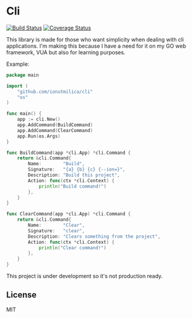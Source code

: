 Cli
=========

[![Build Status](https://travis-ci.org/ionutmilica/cli.svg)](https://travis-ci.org/ionutmilica/cli)
[![Coverage Status](https://coveralls.io/repos/ionutmilica/cli/badge.svg?branch=master&service=github)](https://coveralls.io/github/ionutmilica/cli?branch=master)

This library is made for those who want simplicity when dealing with cli applications.
I'm making this because I have a need for it on my GO web framework, VUA but also for learning purposes.


Example:
```go
package main

import (
	"github.com/ionutmilica/cli"
	"os"
)

func main() {
	app := cli.New()
	app.AddCommand(BuildCommand)
	app.AddCommand(ClearCommand)
	app.Run(os.Args)
}

func BuildCommand(app *cli.App) *cli.Command {
	return &cli.Command{
		Name:        "Build",
		Signature:   "{a} {b} {c} {--ion=}",
		Description: "Build this project",
		Action: func(ctx *cli.Context) {
			println("Build command!")
		},
	}
}

func ClearCommand(app *cli.App) *cli.Command {
	return &cli.Command{
		Name:        "Clear",
		Signature:   "clear",
		Description: "Clears something from the project",
		Action: func(ctx *cli.Context) {
			println("Clear command!")
		},
	}
}
````

This project is under development so it's not production ready.


License
----

MIT